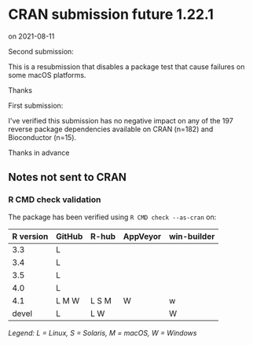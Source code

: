 # CRAN submission future 1.22.1

on 2021-08-11

Second submission:

This is a resubmission that disables a package test that cause failures on some macOS platforms.

Thanks


First submission:

I've verified this submission has no negative impact on any of the 197 reverse package dependencies available on CRAN (n=182) and Bioconductor (n=15).

Thanks in advance


## Notes not sent to CRAN

### R CMD check validation

The package has been verified using `R CMD check --as-cran` on:

| R version | GitHub | R-hub   | AppVeyor | win-builder |
| --------- | ------ | ------- | -------- | ----------- |
| 3.3       | L      |         |          |             |
| 3.4       | L      |         |          |             |
| 3.5       | L      |         |          |             |
| 4.0       | L      |         |          |             |
| 4.1       | L M W  | L S M   | W        | w           |
| devel     | L      | L     W |          | W           |

_Legend: L = Linux, S = Solaris, M = macOS, W = Windows_
